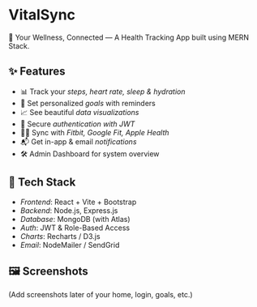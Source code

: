 # VitalSync

🌿 Your Wellness, Connected — A Health Tracking App built using MERN Stack.

## ✨ Features

- 📊 Track your *steps, heart rate, sleep & hydration*
- 🎯 Set personalized *goals* with reminders
- 📈 See beautiful *data visualizations*
- 🔐 Secure *authentication with JWT*
- 👩‍⚕ Sync with *Fitbit, Google Fit, Apple Health*
- 📬 Get in-app & email *notifications*
- 🛠 Admin Dashboard for system overview

## 🚀 Tech Stack

- *Frontend*: React + Vite + Bootstrap
- *Backend*: Node.js, Express.js
- *Database*: MongoDB (with Atlas)
- *Auth*: JWT & Role-Based Access
- *Charts*: Recharts / D3.js
- *Email*: NodeMailer / SendGrid

## 🖼 Screenshots

(Add screenshots later of your home, login, goals, etc.)